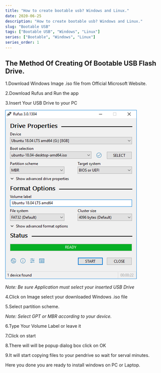 ```yaml
---
title: "How to create bootable usb? Windows and Linux."
date: 2020-06-25
description: "How to create bootable usb? Windows and Linux."
slug: "Bootable USB"
tags: ["Bootable USB", "Windows", "Linux"]
series: ["Bootable", "Windows", "Linux"]
series_order: 1
---
```


## The Method Of Creating Of Bootable USB Flash Drive. 
1.Download Windows Image .iso file from Official Microsoft Website.

2.Download Rufus and Run the app

3.Insert Your USB Drive to your PC

<img class="rufus" src="img/rufus.png"/>

*Note: Be sure Application must select your inserted USB Drive*

4.Click on Image select your downloaded Windows .iso file

5.Select partition scheme.

*Note: Select GPT or MBR according to your device.* 

6.Type Your Volume Label or leave it

7.Click on start

8.There will will be popup dialog box click on OK

9.It will start copying files to your pendrive so wait for serval minutes.

Here you done you are ready to install windows on PC or Laptop.

